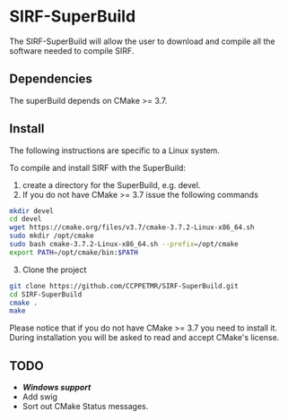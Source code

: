 # SIRF-SuperBuild

The SIRF-SuperBuild will allow the user to download and compile all the software
needed to compile SIRF.

## Dependencies

The superBuild depends on CMake >= 3.7.

## Install

The following instructions are specific to a Linux system.

To compile and install SIRF with the SuperBuild:

 1. create a directory for the SuperBuild, e.g. devel.
 2. If you do not have CMake >= 3.7 issue the following commands

```bash
mkdir devel
cd devel
wget https://cmake.org/files/v3.7/cmake-3.7.2-Linux-x86_64.sh
sudo mkdir /opt/cmake
sudo bash cmake-3.7.2-Linux-x86_64.sh --prefix=/opt/cmake
export PATH=/opt/cmake/bin:$PATH
```

 3. Clone the project 

```bash
git clone https://github.com/CCPPETMR/SIRF-SuperBuild.git
cd SIRF-SuperBuild
cmake .
make
```

Please notice that if you do not have CMake >= 3.7 you need to install it. During installation you will be asked to read and accept CMake's license.

## TODO

- ***Windows support***
- Add swig
- Sort out CMake Status messages.


